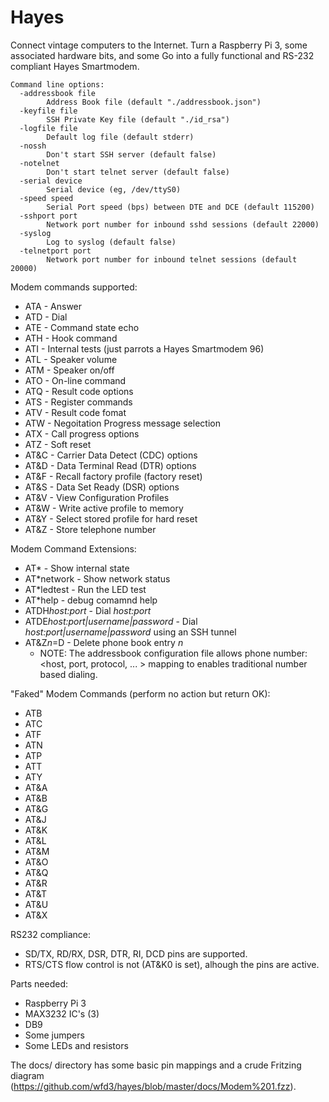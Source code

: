 # Hayes
Connect vintage computers to the Internet.  Turn a Raspberry Pi 3, some associated hardware bits, and some Go into a fully functional and RS-232 compliant Hayes Smartmodem.

```
Command line options:
  -addressbook file
    	Address Book file (default "./addressbook.json")
  -keyfile file
    	SSH Private Key file (default "./id_rsa")
  -logfile file
    	Default log file (default stderr)
  -nossh
    	Don't start SSH server (default false)
  -notelnet
    	Don't start telnet server (default false)
  -serial device
    	Serial device (eg, /dev/ttyS0)
  -speed speed
    	Serial Port speed (bps) between DTE and DCE (default 115200)
  -sshport port
    	Network port number for inbound sshd sessions (default 22000)
  -syslog
    	Log to syslog (default false)
  -telnetport port
    	Network port number for inbound telnet sessions (default 20000)
```

Modem commands supported:
* ATA - Answer
* ATD - Dial
*	ATE - Command state echo
*	ATH - Hook command 
*	ATI - Internal tests (just parrots a Hayes Smartmodem 96)
*	ATL - Speaker volume
*	ATM - Speaker on/off
*	ATO - On-line command
*	ATQ - Result code options
*	ATS - Register commands 
*	ATV - Result code fomat
*	ATW - Negoitation Progress message selection
*	ATX - Call progress options
*	ATZ - Soft reset
*	AT&C - Carrier Data Detect (CDC) options
*	AT&D - Data Terminal Read (DTR) options
*	AT&F - Recall factory profile (factory reset)
*	AT&S - Data Set Ready (DSR) options
*	AT&V - View Configuration Profiles
*	AT&W - Write active profile to memory
*	AT&Y - Select stored profile for hard reset
*	AT&Z - Store telephone number

Modem Command Extensions:
*	AT* - Show internal state
* AT*network - Show network status
* AT*ledtest - Run the LED test
* AT*help - debug comamnd help
* ATDH*host:port* - Dial *host:port*
* ATDE*host:port|username|password* - Dial *host:port|username|password* using an SSH tunnel
* AT&Z*n*=D - Delete phone book entry *n*
   * NOTE: The addressbook configuration file allows phone number:<host, port, protocol, ... > mapping to enables traditional number based dialing.

 
"Faked" Modem Commands (perform no action but return OK):
* ATB
* ATC
* ATF
* ATN
* ATP
* ATT
* ATY
* AT&A
* AT&B
* AT&G
* AT&J
* AT&K
* AT&L
* AT&M
* AT&O
* AT&Q
* AT&R
* AT&T
* AT&U
* AT&X

RS232 compliance:
* SD/TX, RD/RX, DSR, DTR, RI, DCD pins are supported.
* RTS/CTS flow control is not (AT&K0 is set), alhough the pins are active.

Parts needed:

* Raspberry Pi 3
* MAX3232 IC's (3)
* DB9
* Some jumpers
* Some LEDs and resistors

The docs/ directory has some basic pin mappings and a crude Fritzing diagram (https://github.com/wfd3/hayes/blob/master/docs/Modem%201.fzz).  
  
